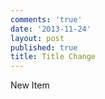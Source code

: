 ```yaml
---
comments: 'true'
date: '2013-11-24'
layout: post
published: true
title: Title Change
---
```

 New Item
